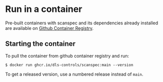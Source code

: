 # Run in a container

Pre-built containers with scanspec and its dependencies already
installed are available on [Github Container Registry](https://ghcr.io/dls-controls/scanspec).

## Starting the container

To pull the container from github container registry and run:

```
$ docker run ghcr.io/dls-controls/scanspec:main --version
```

To get a released version, use a numbered release instead of `main`.
